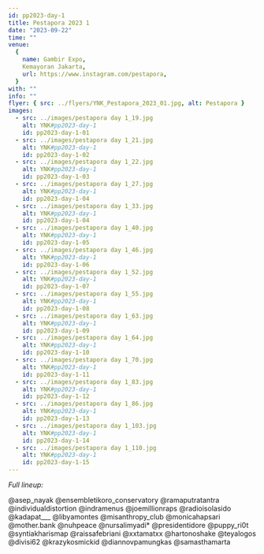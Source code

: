 ```yaml
---
id: pp2023-day-1
title: Pestapora 2023 1
date: "2023-09-22"
time: ""
venue:
  {
    name: Gambir Expo,
    Kemayoran Jakarta,
    url: https://www.instagram.com/pestapora,
  }
with: ""
info: ""
flyer: { src: ../flyers/YNK_Pestapora_2023_01.jpg, alt: Pestapora }
images:
  - src: ../images/pestapora day 1_19.jpg
    alt: YNK#pp2023-day-1
    id: pp2023-day-1-01
  - src: ../images/pestapora day 1_21.jpg
    alt: YNK#pp2023-day-1
    id: pp2023-day-1-02
  - src: ../images/pestapora day 1_22.jpg
    alt: YNK#pp2023-day-1
    id: pp2023-day-1-03
  - src: ../images/pestapora day 1_27.jpg
    alt: YNK#pp2023-day-1
    id: pp2023-day-1-04
  - src: ../images/pestapora day 1_33.jpg
    alt: YNK#pp2023-day-1
    id: pp2023-day-1-04
  - src: ../images/pestapora day 1_40.jpg
    alt: YNK#pp2023-day-1
    id: pp2023-day-1-05
  - src: ../images/pestapora day 1_46.jpg
    alt: YNK#pp2023-day-1
    id: pp2023-day-1-06
  - src: ../images/pestapora day 1_52.jpg
    alt: YNK#pp2023-day-1
    id: pp2023-day-1-07
  - src: ../images/pestapora day 1_55.jpg
    alt: YNK#pp2023-day-1
    id: pp2023-day-1-08
  - src: ../images/pestapora day 1_63.jpg
    alt: YNK#pp2023-day-1
    id: pp2023-day-1-09
  - src: ../images/pestapora day 1_64.jpg
    alt: YNK#pp2023-day-1
    id: pp2023-day-1-10
  - src: ../images/pestapora day 1_70.jpg
    alt: YNK#pp2023-day-1
    id: pp2023-day-1-11
  - src: ../images/pestapora day 1_83.jpg
    alt: YNK#pp2023-day-1
    id: pp2023-day-1-12
  - src: ../images/pestapora day 1_86.jpg
    alt: YNK#pp2023-day-1
    id: pp2023-day-1-13
  - src: ../images/pestapora day 1_103.jpg
    alt: YNK#pp2023-day-1
    id: pp2023-day-1-14
  - src: ../images/pestapora day 1_110.jpg
    alt: YNK#pp2023-day-1
    id: pp2023-day-1-15
---
```


_Full lineup:_

@asep_nayak
@ensembletikoro_conservatory @ramaputratantra
@individualdistortion
@indramenus @joemillionraps
@radioisolasido
@kadapat\_\_\_
@libyamontes
@misanthropy_club
@monicahapsari
@mother.bank
@nuhpeace
@nursalimyadi\*
@presidentidore
@puppy_ri0t
@syntiakharismap
@raissafebriani
@xxtamatxx
@hartonoshake
@teyalogos
@divisi62 @krazykosmickid
@diannovpamungkas
@samasthamarta
